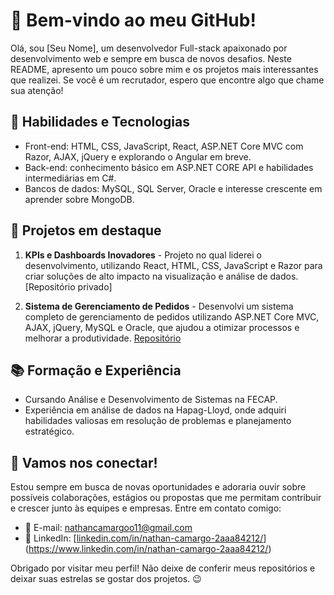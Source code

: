 # 👋 Bem-vindo ao meu GitHub!

Olá, sou [Seu Nome], um desenvolvedor Full-stack apaixonado por desenvolvimento web e sempre em busca de novos desafios. Neste README, apresento um pouco sobre mim e os projetos mais interessantes que realizei. Se você é um recrutador, espero que encontre algo que chame sua atenção!

## 🚀 Habilidades e Tecnologias

- Front-end: HTML, CSS, JavaScript, React, ASP.NET Core MVC com Razor, AJAX, jQuery e explorando o Angular em breve.
- Back-end: conhecimento básico em ASP.NET CORE API e habilidades intermediárias em C#.
- Bancos de dados: MySQL, SQL Server, Oracle e interesse crescente em aprender sobre MongoDB.

## 🌟 Projetos em destaque

1. **KPIs e Dashboards Inovadores** - Projeto no qual liderei o desenvolvimento, utilizando React, HTML, CSS, JavaScript e Razor para criar soluções de alto impacto na visualização e análise de dados. [Repositório privado]

2. **Sistema de Gerenciamento de Pedidos** - Desenvolvi um sistema completo de gerenciamento de pedidos utilizando ASP.NET Core MVC, AJAX, jQuery, MySQL e Oracle, que ajudou a otimizar processos e melhorar a produtividade. [Repositório](https://github.com/warlockspectre/pizzariab7web)

## 📚 Formação e Experiência

- Cursando Análise e Desenvolvimento de Sistemas na FECAP.
- Experiência em análise de dados na Hapag-Lloyd, onde adquiri habilidades valiosas em resolução de problemas e planejamento estratégico.

## 🤝 Vamos nos conectar!

Estou sempre em busca de novas oportunidades e adoraria ouvir sobre possíveis colaborações, estágios ou propostas que me permitam contribuir e crescer junto às equipes e empresas. Entre em contato comigo:

- 📧 E-mail: [nathancamargoo11@gmail.com](mailto:nathancamargoo11@gmail.com)
- 💼 LinkedIn: [[linkedin.com/in/nathan-camargo-2aaa84212/](linkedin.com/in/nathan-camargo-2aaa84212/)](https://www.linkedin.com/in/nathan-camargo-2aaa84212/)

Obrigado por visitar meu perfil! Não deixe de conferir meus repositórios e deixar suas estrelas se gostar dos projetos. 😉
